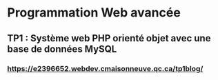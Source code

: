 # Programmation Web avancée

## TP1 : Système web PHP orienté objet avec une base de données MySQL 

### https://e2396652.webdev.cmaisonneuve.qc.ca/tp1blog/
